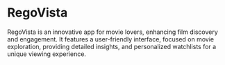 # RegoVista
RegoVista is an innovative app for movie lovers, enhancing film discovery and engagement. It features a user-friendly interface, focused on movie exploration, providing detailed insights, and personalized watchlists for a unique viewing experience.
